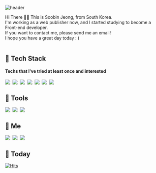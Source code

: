 <!--
**ttubin/ttubin** is a ✨ _special_ ✨ repository because its `README.md` (this file) appears on your GitHub profile.

Here are some ideas to get you started:

- 🔭 I’m currently working on ...
- 🌱 I’m currently learning ...
- 👯 I’m looking to collaborate on ...
- 🤔 I’m looking for help with ...
- 💬 Ask me about ...
- 📫 How to reach me: ...
- 😄 Pronouns: ...
- ⚡ Fun fact: ...
-->

![header](https://capsule-render.vercel.app/api?type=waving&color=gradient&customColorList=21,22,23,24&height=200&section=header&text=TTUBIN&fontSize=48&fontAlign=85&animation=twinkling)

Hi There 🖐🏻 This is Soobin Jeong, from South Korea.<br>
I'm working as a web publisher now, and I started studying to become a Front-end developer.<br>
If you want to contact me, please send me an email!<br>
I hope you have a great day today : )
<br>
<br>

## 💚 Tech Stack
#### Techs that I've tried at least once and interested
<img src="https://img.shields.io/badge/HTML5-E34F26?style=flat-square&logo=HTML5&logoColor=white"/>&nbsp;
<img src="https://img.shields.io/badge/CSS3-1572B6?style=flat-square&logo=CSS3&logoColor=white"/>&nbsp;
<img src="https://img.shields.io/badge/Sass-CC6699?style=flat-square&logo=Sass&logoColor=white"/>&nbsp;
<img src="https://img.shields.io/badge/JavaScript-F7DF1E?style=flat-square&logo=JavaScript&logoColor=white"/>&nbsp;
<img src="https://img.shields.io/badge/jQuery-0769AD?style=flat-square&logo=jQuery&logoColor=white"/>&nbsp;
<img src="https://img.shields.io/badge/Vue.js-4FC08D?style=flat-square&logo=Vue.js&logoColor=white"/>&nbsp;
<img src="https://img.shields.io/badge/React.js-61DAFB?style=flat-square&logo=React&logoColor=white"/>&nbsp;
<br>

## 💚 Tools
<img src="https://img.shields.io/badge/VisualStudioCode-007ACC?style=flat-square&logo=VisualStudioCode&logoColor=white"/>&nbsp;
<img src="https://img.shields.io/badge/Github-171717?style=flat-square&logo=Github&logoColor=white"/>&nbsp;
<img src="https://img.shields.io/badge/Git-F05032?style=flat-square&logo=Git&logoColor=white"/>&nbsp;
<br>

## 💚 Me
[<img src="https://img.shields.io/badge/Gmail-EA4335?style=flat-square&logo=Gmail&logoColor=white"/>](ttubiny@gmail.com)&nbsp;
[<img src="https://img.shields.io/badge/Instagram-E4405F?style=flat-square&logo=Instagram&logoColor=white"/>](https://www.instagram.com/ttubin/)&nbsp;
[<img src="https://img.shields.io/badge/-Blog-03C75A?style=flat-square&logo=naver&logoColor=white"/>](https://blog.naver.com/ttubin_)&nbsp;
<br>

## 💚 Today
[![Hits](https://hits.seeyoufarm.com/api/count/incr/badge.svg?url=https%3A%2F%2Fgithub.com%2Fttubin%2Fhit-counter&count_bg=%2386B463&title_bg=%23333333&icon=github.svg&icon_color=%23E7E7E7&title=HITS&edge_flat=true)](https://hits.seeyoufarm.com)







<!--
![Anurag's GitHub stats](https://github-readme-stats.vercel.app/api?username=ttubin&show_icons=true&theme=radical)


# Soobin Jeong

프로젝트에 대한 간단한 설명
* 무엇을 위한 것인가
* 어떤 문제를 해결할 수 있는가
* 왜 이 프로젝트가 유용한가
* 어떤 사람드링 이 프로젝트를 사용하면 좋은가
* 이 프로젝트는 어떻게 작용하는가

## Description

An in-depth paragraph about your project and overview of use.

## Getting Started

### Dependencies

* Describe any prerequisites, libraries, OS version, etc., needed before installing program.
* ex. Windows 10

### Installing

* How/where to download your program
* Any modifications needed to be made to files/folders

### Executing program

* How to run the program
* Step-by-step bullets
```
code blocks for commands
```

## Help

Any advise for common problems or issues.
```
command to run if program contains helper info
```

## Authors

Contributors names and contact info

ex. Dominique Pizzie
ex. [@DomPizzie](https://twitter.com/dompizzie)

## Version History

* 0.2
    * Various bug fixes and optimizations
    * See [commit change]() or See [release history]()
* 0.1
    * Initial Release

## License

This project is licensed under the [NAME HERE] License - see the LICENSE.md file for details

## Acknowledgments

Inspiration, code snippets, etc.
* [awesome-readme](https://github.com/matiassingers/awesome-readme)
* [PurpleBooth](https://gist.github.com/PurpleBooth/109311bb0361f32d87a2)
* [dbader](https://github.com/dbader/readme-template)
* [zenorocha](https://gist.github.com/zenorocha/4526327)
* [fvcproductions](https://gist.github.com/fvcproductions/1bfc2d4aecb01a834b46) -->

